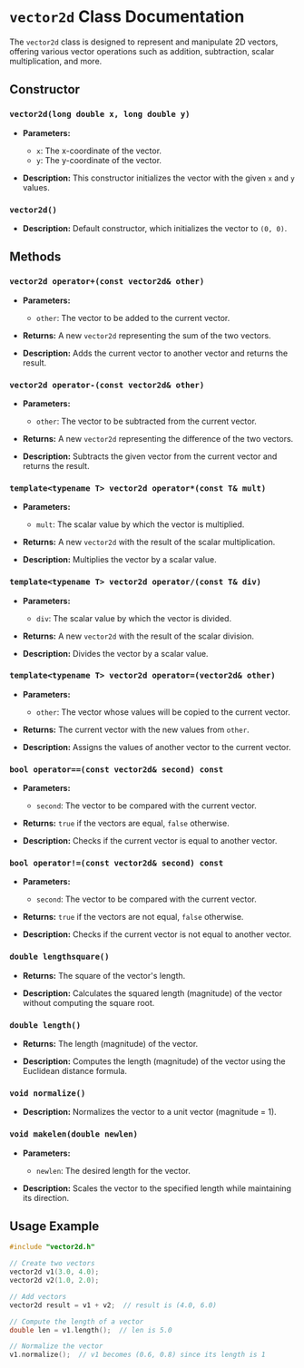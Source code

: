 # `vector2d` Class Documentation

The `vector2d` class is designed to represent and manipulate 2D vectors, offering various vector operations such as addition, subtraction, scalar multiplication, and more.

## Constructor

### `vector2d(long double x, long double y)`

- **Parameters:**
  - `x`: The x-coordinate of the vector.
  - `y`: The y-coordinate of the vector.

- **Description:**
  This constructor initializes the vector with the given `x` and `y` values.

### `vector2d()`

- **Description:**
  Default constructor, which initializes the vector to `(0, 0)`.

## Methods

### `vector2d operator+(const vector2d& other)`

- **Parameters:**
  - `other`: The vector to be added to the current vector.
  
- **Returns:** A new `vector2d` representing the sum of the two vectors.
  
- **Description:**
  Adds the current vector to another vector and returns the result.

### `vector2d operator-(const vector2d& other)`

- **Parameters:**
  - `other`: The vector to be subtracted from the current vector.

- **Returns:** A new `vector2d` representing the difference of the two vectors.

- **Description:**
  Subtracts the given vector from the current vector and returns the result.

### `template<typename T> vector2d operator*(const T& mult)`

- **Parameters:**
  - `mult`: The scalar value by which the vector is multiplied.

- **Returns:** A new `vector2d` with the result of the scalar multiplication.

- **Description:**
  Multiplies the vector by a scalar value.

### `template<typename T> vector2d operator/(const T& div)`

- **Parameters:**
  - `div`: The scalar value by which the vector is divided.

- **Returns:** A new `vector2d` with the result of the scalar division.

- **Description:**
  Divides the vector by a scalar value.

### `template<typename T> vector2d operator=(vector2d& other)`

- **Parameters:**
  - `other`: The vector whose values will be copied to the current vector.

- **Returns:** The current vector with the new values from `other`.

- **Description:**
  Assigns the values of another vector to the current vector.

### `bool operator==(const vector2d& second) const`

- **Parameters:**
  - `second`: The vector to be compared with the current vector.

- **Returns:** `true` if the vectors are equal, `false` otherwise.

- **Description:**
  Checks if the current vector is equal to another vector.

### `bool operator!=(const vector2d& second) const`

- **Parameters:**
  - `second`: The vector to be compared with the current vector.

- **Returns:** `true` if the vectors are not equal, `false` otherwise.

- **Description:**
  Checks if the current vector is not equal to another vector.

### `double lengthsquare()`

- **Returns:** The square of the vector's length.

- **Description:**
  Calculates the squared length (magnitude) of the vector without computing the square root.

### `double length()`

- **Returns:** The length (magnitude) of the vector.

- **Description:**
  Computes the length (magnitude) of the vector using the Euclidean distance formula.

### `void normalize()`

- **Description:**
  Normalizes the vector to a unit vector (magnitude = 1).

### `void makelen(double newlen)`

- **Parameters:**
  - `newlen`: The desired length for the vector.

- **Description:**
  Scales the vector to the specified length while maintaining its direction.

## Usage Example

```cpp
#include "vector2d.h"

// Create two vectors
vector2d v1(3.0, 4.0);
vector2d v2(1.0, 2.0);

// Add vectors
vector2d result = v1 + v2;  // result is (4.0, 6.0)

// Compute the length of a vector
double len = v1.length();  // len is 5.0

// Normalize the vector
v1.normalize();  // v1 becomes (0.6, 0.8) since its length is 1
